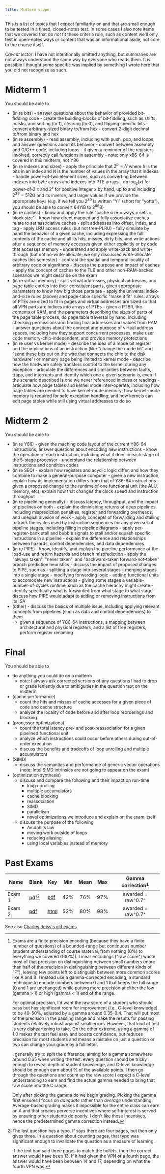 ```yaml
---
title: Midterm scope
...
```


This is a list of topics that I expect familiarity on and that are small enough to be tested in a timed, closed-notes test. In some cases I also note items that we covered that do *not* fit these criteria rule, such as content we'll only test in open-notes ways or content that was an informational aside, not core to the course itself.

*Caveat lector*: I have not intentionally omitted anything, but summaries are not always understood the same way by everyone who reads them. It is possible I thought some specific was implied by something I wrote here that you did not recognize as such.

# Midterm 1

You should be able to

- (in re bits)
        - answer questions about the behavior of provided bit-fiddling code
        - create the building-blocks of bit-fiddling, such as shifts, masks, and setting (to 1), clearing (to 0), and flipping specific bits
        - convert arbitrary-sized binary to/from hex
        - convert 2-digit decimal to/from binary and hex
- (in re assembly)
        - read assembly, including with push, pop, and loops, and answer questions about its behavior
        - convert between assembly and C/C++ code, including loops
        - if given a reminder of the registers involved, correctly call functions in assembly
        - note: only x86-64 is covered in this midterm, not Y86
- (in re indexes and sizes)
        - apply the principle that $2^b = N$ where $b$ is the bits in an index and $N$ is the number of values in the array that it indexes
        - handle power-of-two element sizes, such as converting between indexes into byte arrays and indexes into PTE arrays
        - do $\log_2(x)$ for power-of-2 $x$ and $2^x$ for positive integer $x$ by hand, up to and including $2^{39} = 512$G and its inverse, and larger values if we provide the appropriate keys (e.g. if we tell you $2^{80}$ is written "Yi" (short for "yotta"), you should be able to convert $64$YiB to $2^{86}$B)
- (in re caches)
        - know and apply the rule "cache size = ways × sets × block size"
        - know how direct mapped and fully associative caches relate to set associative caches
        - split addresses into offset, index, and tag
        - apply LRU access rules (but not tree-PLRU)
        - fully simulate by hand the behavior of a given cache, including expressing the full contents of the cache and all its hits, misses, dirty bits, and write actions after a sequence of memory accesses given either explicitly or by code that accesses memory
        - understand and apply write-back and write-through (but not no-write-allocate; we only discussed write-allocate caches this semester)
        - contrast the spatial and temporal locality of arbitrary code or algorithms
        - discuss the purpose and impact of caches
        - apply the concept of caches to the TLB and other non-RAM-backed scenarios we might describe on the exam
- (in re virtual memory)
        - split virtual addresses, physical addresses, and page table entries into their constituent parts, given appropriate parameters to know how big those parts are
        - apply the universal index-and-size rules (above) and page-table specific "make it fit" rules: arrays of PTEs are sized to fit in pages and virtual addresses are sized so that all VPN parts are indices into arrays of PTEs
        - given a PTBR, the contents of RAM, and the parameters describing the sizes of parts of the page table process, do page table traversal by hand, including checking permissions and finding final addresses and values from RAM
        - answer questions about the concept and purpose of virtual address spaces, including how they support concurrent processes, make user code memory-chip-independent, and provide memory protections
- (in re user vs kernel mode)
        - describe the idea of a mode bit register and the implications of an instruction (like "change the mode bit" and "send these bits out on the wire that connects the chip to the disk hardware") or memory page being limited to kernel mode
        - describe how the hardware safely transfers control to the kernel during any exception
        - articulate the differences and similarities between faults, traps, and interrupts and identify which one a given scenario is, even if the scenario described is one we never referenced in class or readings
        - articulate how page tables and kernel mode inter-operate, including how page tables are needed to have kernel-mode memory; how kernel-mode memory is required for safe exception handling; and how kernels can edit page tables while still using virtual addresses to do so
        
# Midterm 2

You should be able to

- (in re Y86)
        - given the maching code layout of the current Y86-64 instructions, answer questions about encoding new instructions
        - know the operation of each instruction, including what it does in each stage of the 5-stage processor
        - understand the relationship between instructions and condition codes
- (in re SEQ)
        - explain how registers and acyclic logic differ, and how they combine to make a general-purpose computer
        - given a new instruction, explain how its implementation differs from that of Y86-64 instructions
        - given a proposed change to the runtime of one functional unit (the ALU, memory, etc), explain how that changes the clock speed and instruction throughput
- (in re pipelining generally)
        - discuss latency, throughput, and the impact of pipelines on both
        - explain the diminishing returns of deep pipelines, including misprediction penalties, register and forwarding overheads, and unequal division of work
        - apply concepts of forwarding and stalling to track the cycles used by instruction sequences for any given set of pipeline stages, including filling in pipeline diagrams
        - apply per-register-bank stall and bubble signals to stall and/or squash specific instructions in a pipeline
        - explain the difference and relationships between hazards, control dependencies, and data dependencies
- (in re PIPE)
        - know, identify, and explain the pipeline performance of the load-use and return hazards and branch misprediction
        - apply the "always taken", "never taken", and "backward-taken forward-not-taken" branch prediction heuristics
        - discuss the impact of proposed changes to PIPE, such as
                - splitting a stage into several stages
                - merging stages into a single stage
                - modifying forwarding logic
                - adding functional units to accomodate new instructions
                - giving some stages a variable-number-of-cycles runtime, such as the cache hierachy might create
        - identify specifically what is forwarded from what stage to what stage
        - discuss how PIPE would adapt to adding or removing instructions from its ISA
- (other)
        - discuss the basics of multiple issue, including applying relevant concepts from pipelines (such as data and control dependencies) to them
    - given a sequence of Y86-64 instructions, a mapping between architectural and physical registers, and a list of free registers, perform register renaming

# Final

You should be able to

- do anything you could do on a midterm
    - note: I always ask corrected versions of any questions I had to drop or grade leniently due to ambiguities in the question text on the midterm
- (cache performance)
    - count the hits and misses of cache accesses for a given piece of code and cache structure
    - analyze the locality of code before and after loop reorderings and blocking
- (processor optimizations)
    - count the total latency pre- and post-reassociation for a given pipelined functional unit
    - analyze which instructions could occur before others during out-of-order execution
    - discuss the benefits and tradeoffs of loop unrolling and multiple accumulators
- (SIMD)
    - discuss the semantics and performance of generic vector operations (note: Intel SIMD intrinsics are not going to appear on the exam)
- (optimization synthesis)
    - discuss and compare the following and their impact on run-time
        - loop unrolling
        - multiple accumulators
        - cache blocking
        - reassociation
        - SIMD
        - parallelism
        - novel optimizations we introduce and explain on the exam itself
    - discuss the purpose of the following
        - Amdahl's law
        - moving work outside of loops
        - reducing aliasing
        - using local variables instead of memory


# Past Exams

| Name | Blank | Key | Min | Mean | Max | Gamma correction[^gamma] |
|------|-------|-----|:---:|:----:|:---:|:------------------------:|
| Exam 1 | [pdf](files/mt1.pdf)[^typo1] | [pdf](files/mt1key.pdf) | 42% | 76% | 97% | awarded = raw^0.7^ |
| Exam 2 | [pdf](files/mt2.pdf) | [html](s2022mt2key.html) | 52% | 80% | 98% | awarded = raw^0.7^ |

See also [Charles Reiss's old exams](https://www.cs.virginia.edu/~cr4bd/3330/F2021/oldexams.html)

[^typo1]:
    The last question has a typo.
    If says there are four pages, but then only gives three.
    In a question about counting pages, that typo was significant enough to invalidate the question as a measure of learning.
    
    If the text had said three pages to match the bullets, then the correct answer would have been 13.
    If it had given the VPN of a fourth page, the answer would have been between 14 and 17, depending on what the fourth VPN was.


[^gamma]:
    Exams are a finite precision encoding (because they have a finite number of questions) of a bounded-range but continuous number (student understanding of course material, from nothing (0%) to everything we covered (100%)).
    Linear encodings ("raw score") waste most of that precision on distinguishing between small numbers (more than half of the precision in distinguishing between different kinds of "F"), leaving few points left to distinguish between more common scores like A and B.
    I instead use a gamma-corrected encoding, a standard technique to encode numbers between 0 and 1 that keeps the full range (0 and 1 are unchanged) while putting more precision at either the low (gamma > 1) or high (gamma < 1) end of the range.
    
    For optimal precision, I'd want the raw score of a student who should pass but has significant room for improvement (i.e., C-level knowledge) to be 40–50%, adjusted by a gamma around 0.35–0.4.
    That will put most of the precision in the passing range and make the results for passing students relatively robust against small errors.
    However, that kind of test is very disheartening to take.
    On the other extreme, using a gamma of 1.0 makes the test feel easy and boosts confidence, but reduces precision for most students and means a mistake on just a question or two can change your grade by a full letter.
    
    I generally try to split the difference, aiming for a gamma somewhere around 0.65 when writing the test: every question should be tricky enough to reveal depth of student knowledge, and C-level knowledge should be enough earn about ⅔ of the available points.
    I then go through the questions and count up the raw score I expect a C-level understanding to earn and find the actual gamma needed to bring that raw score into the C range.
    
    Only after picking the gamma do we begin grading.
    Picking the gamma first ensures I focus on *adequate* rather than *average* understanding.
    Average-based grading makes it impossible for the entire class can earn an A and that creates perverse incentives where self-interest is served by ensuring other students do poorly.
    I don't like those incentives, hence the predetermined gamma correction instead.
